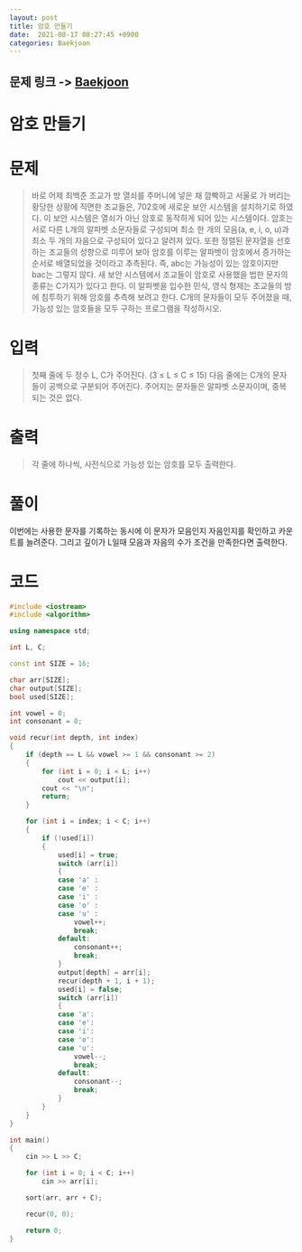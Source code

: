 ```yaml
---
layout: post
title: 암호 만들기
date:  2021-08-17 08:27:45 +0900
categories: Baekjoon
---
```


## 문제 링크 -> [Baekjoon](https://www.acmicpc.net/problem/1759)
# 암호 만들기

# 문제
> 바로 어제 최백준 조교가 방 열쇠를 주머니에 넣은 채 깜빡하고 서울로 가 버리는 황당한 상황에 직면한 조교들은, 702호에 새로운 보안 시스템을 설치하기로 하였다. 이 보안 시스템은 열쇠가 아닌 암호로 동작하게 되어 있는 시스템이다. 암호는 서로 다른 L개의 알파벳 소문자들로 구성되며 최소 한 개의 모음(a, e, i, o, u)과 최소 두 개의 자음으로 구성되어 있다고 알려져 있다. 또한 정렬된 문자열을 선호하는 조교들의 성향으로 미루어 보아 암호를 이루는 알파벳이 암호에서 증가하는 순서로 배열되었을 것이라고 추측된다. 즉, abc는 가능성이 있는 암호이지만 bac는 그렇지 않다.
새 보안 시스템에서 조교들이 암호로 사용했을 법한 문자의 종류는 C가지가 있다고 한다. 이 알파벳을 입수한 민식, 영식 형제는 조교들의 방에 침투하기 위해 암호를 추측해 보려고 한다. C개의 문자들이 모두 주어졌을 때, 가능성 있는 암호들을 모두 구하는 프로그램을 작성하시오.

# 입력
> 첫째 줄에 두 정수 L, C가 주어진다. (3 ≤ L ≤ C ≤ 15) 다음 줄에는 C개의 문자들이 공백으로 구분되어 주어진다. 주어지는 문자들은 알파벳 소문자이며, 중복되는 것은 없다.

# 출력
> 각 줄에 하나씩, 사전식으로 가능성 있는 암호를 모두 출력한다.

# 풀이
이번에는 사용한 문자를 기록하는 동시에 이 문자가 모음인지 자음인지를 확인하고 카운트를 늘려준다. 그리고 깊이가 L일때 모음과 자음의 수가 조건을 만족한다면 출력한다.

# 코드
```c++
#include <iostream>
#include <algorithm>

using namespace std;

int L, C;

const int SIZE = 16;

char arr[SIZE];
char output[SIZE];
bool used[SIZE];

int vowel = 0;
int consonant = 0;

void recur(int depth, int index)
{
	if (depth == L && vowel >= 1 && consonant >= 2)
	{
		for (int i = 0; i < L; i++)
			cout << output[i];
		cout << "\n";
		return;
	}

	for (int i = index; i < C; i++)
	{
		if (!used[i])
		{
			used[i] = true;
			switch (arr[i])
			{
			case 'a' :
			case 'e' :
			case 'i' :
			case 'o' :
			case 'u' :
				vowel++;
				break;
			default:
				consonant++;
				break;
			}
			output[depth] = arr[i];
			recur(depth + 1, i + 1);
			used[i] = false;
			switch (arr[i])
			{
			case 'a':
			case 'e':
			case 'i':
			case 'o':
			case 'u':
				vowel--;
				break;
			default:
				consonant--;
				break;
			}
		}
	}
}

int main()
{
	cin >> L >> C;

	for (int i = 0; i < C; i++)
		cin >> arr[i];

	sort(arr, arr + C);

	recur(0, 0);

	return 0;
}
```